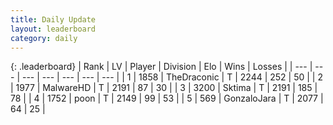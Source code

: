 ```yaml
---
title: Daily Update
layout: leaderboard
category: daily
---
```


{: .leaderboard}
| Rank | LV | Player | Division | Elo | Wins | Losses |
| --- | --- | --- | --- | --- | --- | --- |
| <span data-change="0">1</span> | 1858 | <span title="ID: 544310">TheDraconic</span> | T | <span data-change="-55">2244</span> | <span data-change="2">252</span> | <span data-change="4">50</span> |
| <span data-change="2">2</span> | 1977 | <span title="ID: 261794">MalwareHD</span> | T | <span data-change="110">2191</span> | <span data-change="24">87</span> | <span data-change="2">30</span> |
| <span data-change="-1">3</span> | 3200 | <span title="ID: 353063">Sktima</span> | T | <span data-change="19">2191</span> | <span data-change="14">185</span> | <span data-change="4">78</span> |
| <span data-change="-1">4</span> | 1752 | <span title="ID: 540690">poon</span> | T | <span data-change="3">2149</span> | <span data-change="2">99</span> | <span data-change="1">53</span> |
| <span data-change="7">5</span> | 569 | <span title="ID: 650626">GonzaloJara</span> | T | <span data-change="39">2077</span> | <span data-change="5">64</span> | <span data-change="0">25</span> |
